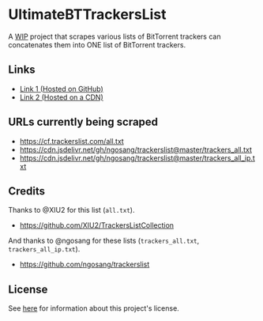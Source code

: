 # UltimateBTTrackersList

A <ins>WIP</ins> project that scrapes various lists of BitTorrent trackers can concatenates them into ONE list of BitTorrent trackers.

## Links

* [Link 1 \(Hosted on GitHub\)](https://raw.githubusercontent.com/FlawlessCasual17/UltimateBTTrackersList/refs/heads/main/ultimate_trackers.txt)
* [Link 2 \(Hosted on a CDN\)](https://cdn.jsdelivr.net/gh/FlawlessCasual17/UltimateBTTrackersList/ultimate_trackers.txt)

## URLs currently being scraped

* <https://cf.trackerslist.com/all.txt>
* <https://cdn.jsdelivr.net/gh/ngosang/trackerslist@master/trackers_all.txt>
* <https://cdn.jsdelivr.net/gh/ngosang/trackerslist@master/trackers_all_ip.txt>

## Credits

Thanks to @XIU2 for this list (`all.txt`).

* <https://github.com/XIU2/TrackersListCollection>

And thanks to @ngosang for these lists (`trackers_all.txt`, `trackers_all_ip.txt`).

* <https://github.com/ngosang/trackerslist>

## License

See [here](./LICENSE) for information about this project's license.
